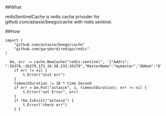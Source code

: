 ##What

redisSentinelCache is redis cache privoder for github.com/astaxie/beego/cache with redis sentinel.

##How

```golang
import (
	"github.com/astaxie/beego/cache"
	"github.com/garyburd/redigo/redis"
)

  bm, err := cache.NewCache("redis-sentinel", `{"Addrs": ":26379,:26379,172.16.38.233:26379","MasterName":"mymaster","dbNum":"0","Auth":"@Anjieych@"}`)
    if err != nil {
		t.Error("init err")
	}
	timeoutDuration := 10 * time.Second
	if err = bm.Put("astaxie", 1, timeoutDuration); err != nil {
		t.Error("set Error", err)
	}
	if !bm.IsExist("astaxie") {
		t.Error("check err")
	} }
```
